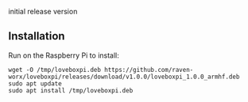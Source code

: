 ﻿
initial release version

## Installation

Run on the Raspberry Pi to install:

```console
wget -O /tmp/loveboxpi.deb https://github.com/raven-worx/loveboxpi/releases/download/v1.0.0/loveboxpi_1.0.0_armhf.deb
sudo apt update
sudo apt install /tmp/loveboxpi.deb
```
